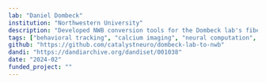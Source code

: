 ```yaml
---
lab: "Daniel Dombeck"
institution: "Northwestern University"
description: "Developed NWB conversion tools for the Dombeck lab's fiber photometry datasets studying dopamine neuron subtypes. The conversion pipeline handles multi-modal data including GCaMP6f calcium signals, behavioral measurements, and genetic subtype information from the substantia nigra and striatum during reward and movement tasks."
tags: ["behavioral tracking", "calcium imaging", "neural computation", "motor control"]
github: "https://github.com/catalystneuro/dombeck-lab-to-nwb"
dandi: "https://dandiarchive.org/dandiset/001038"
date: "2024-02"
funded_project: ""
---
```

